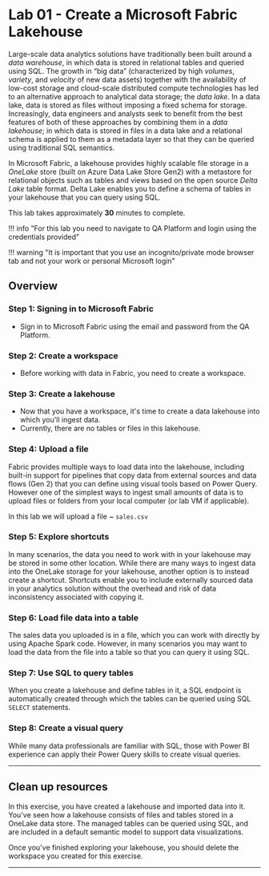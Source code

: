 # Lab 01 - Create a Microsoft Fabric Lakehouse

Large-scale data analytics solutions have traditionally been built around a *data warehouse*, in which data is stored in relational tables and queried using SQL. The growth in “big data” (characterized by high *volumes*, *variety*, and *velocity* of new data assets) together with the availability of low-cost storage and cloud-scale distributed compute technologies has led to an alternative approach to analytical data storage; the *data lake*. In a data lake, data is stored as files without imposing a fixed schema for storage. Increasingly, data engineers and analysts seek to benefit from the best features of both of these approaches by combining them in a *data lakehouse*; in which data is stored in files in a data lake and a relational schema is applied to them as a metadata layer so that they can be queried using traditional SQL semantics.

In Microsoft Fabric, a lakehouse provides highly scalable file storage in a *OneLake* store (built on Azure Data Lake Store Gen2) with a metastore for relational objects such as tables and views based on the open source *Delta Lake* table format. Delta Lake enables you to define a schema of tables in your lakehouse that you can query using SQL.

This lab takes approximately **30** minutes to complete.

!!! info "For this lab you need to navigate to QA Platform and login using the credentials provided"

!!! warning "It is important that you use an incognito/private mode browser tab and not your work or personal Microsoft login"

## Overview

### Step 1: Signing in to Microsoft Fabric

- Sign in to Microsoft Fabric using the email and password from the QA Platform.

### Step 2: Create a workspace

- Before working with data in Fabric, you need to create a workspace.

### Step 3: Create a lakehouse

- Now that you have a workspace, it's time to create a data lakehouse into which you'll ingest data.
- Currently, there are no tables or files in this lakehouse.

### Step 4: Upload a file

Fabric provides multiple ways to load data into the lakehouse, including built-in support for pipelines that copy data from external sources and data flows (Gen 2) that you can define using visual tools based on Power Query. However one of the simplest ways to ingest small amounts of data is to upload files or folders from your local computer (or lab VM if applicable).

In this lab we will upload a file ~ `sales.csv`

### Step 5: Explore shortcuts

In many scenarios, the data you need to work with in your lakehouse may be stored in some other location. While there are many ways to ingest data into the OneLake storage for your lakehouse, another option is to instead create a shortcut. Shortcuts enable you to include externally sourced data in your analytics solution without the overhead and risk of data inconsistency associated with copying it.

### Step 6: Load file data into a table

The sales data you uploaded is in a file, which you can work with directly by using Apache Spark code. However, in many scenarios you may want to load the data from the file into a table so that you can query it using SQL.

### Step 7: Use SQL to query tables

When you create a lakehouse and define tables in it, a SQL endpoint is automatically created through which the tables can be queried using SQL `SELECT` statements.

### Step 8: Create a visual query

While many data professionals are familiar with SQL, those with Power BI experience can apply their Power Query skills to create visual queries.

---

## Clean up resources

In this exercise, you have created a lakehouse and imported data into it. You've seen how a lakehouse consists of files and tables stored in a OneLake data store. The managed tables can be queried using SQL, and are included in a default semantic model to support data visualizations.

Once you've finished exploring your lakehouse, you should delete the workspace you created for this exercise.

---
